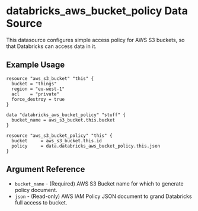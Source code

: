 # databricks_aws_bucket_policy Data Source

This datasource configures simple access policy for AWS S3 buckets, so that Databricks can access data in it. 

## Example Usage

```hcl
resource "aws_s3_bucket" "this" {
  bucket = "things"
  region = "eu-west-1"
  acl    = "private"
  force_destroy = true
}

data "databricks_aws_bucket_policy" "stuff" {
  bucket_name = aws_s3_bucket.this.bucket
}

resource "aws_s3_bucket_policy" "this" {
  bucket     = aws_s3_bucket.this.id
  policy     = data.databricks_aws_bucket_policy.this.json
}
```
## Argument Reference

* `bucket_name` - (Required) AWS S3 Bucket name for which to generate policy document.
* `json` - (Read-only) AWS IAM Policy JSON document to grand Databricks full access to bucket.
